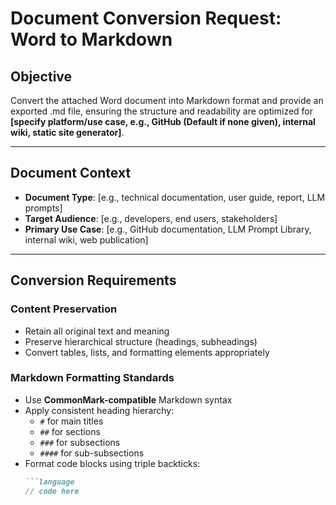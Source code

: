 # Document Conversion Request: Word to Markdown

## Objective
Convert the attached Word document into Markdown format and provide an exported .md file, ensuring the structure and readability are optimized for **[specify platform/use case, e.g., GitHub (Default if none given), internal wiki, static site generator]**.

---

## Document Context
- **Document Type**: [e.g., technical documentation, user guide, report, LLM prompts]
- **Target Audience**: [e.g., developers, end users, stakeholders]
- **Primary Use Case**: [e.g., GitHub documentation, LLM Prompt Library, internal wiki, web publication]

---

## Conversion Requirements

### Content Preservation
- Retain all original text and meaning
- Preserve hierarchical structure (headings, subheadings)
- Convert tables, lists, and formatting elements appropriately

### Markdown Formatting Standards
- Use **CommonMark-compatible** Markdown syntax
- Apply consistent heading hierarchy:
  - `#` for main titles
  - `##` for sections
  - `###` for subsections
  - `####` for sub-subsections
- Format code blocks using triple backticks:
  ```markdown
  ```language
  // code here
  ```
